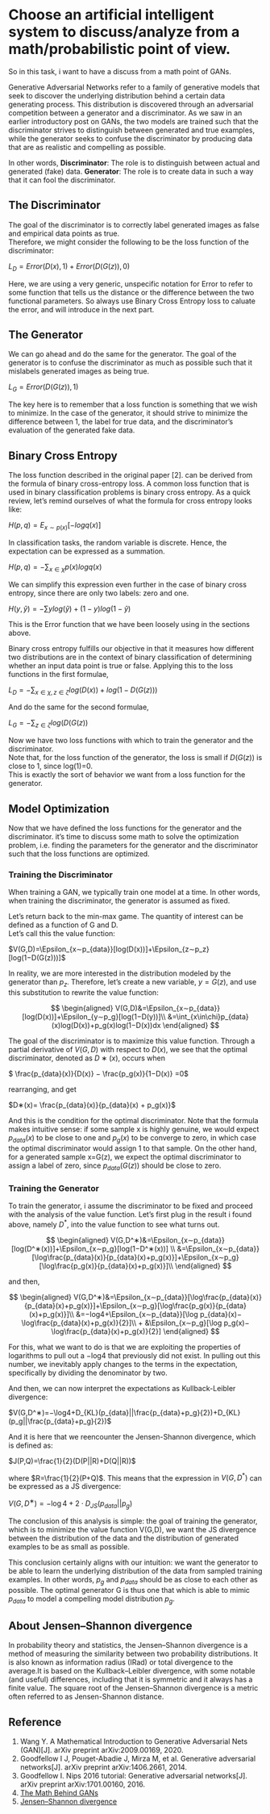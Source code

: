 # Choose an artificial intelligent system to discuss/analyze from a math/probabilistic point of view.

So in this task, i want to have a discuss from a math point of GANs.

Generative Adversarial Networks refer to a family of generative models that seek to discover the underlying distribution behind a certain data generating process. This distribution is discovered through an adversarial competition between a generator and a discriminator. As we saw in an earlier introductory post on GANs, the two models are trained such that the discriminator strives to distinguish between generated and true examples, while the generator seeks to confuse the discriminator by producing data that are as realistic and compelling as possible.

In other words,
**Discriminator**: The role is to distinguish between actual and generated (fake) data.
**Generator**: The role is to create data in such a way that it can fool the discriminator.

## The Discriminator 
The goal of the discriminator is to correctly label generated images as false and empirical data points as true.  
Therefore, we might consider the following to be the loss function of the discriminator:

$L_D=Error(D(x),1)+Error(D(G(z)),0)$

Here, we are using a very generic, unspecific notation for Error to refer to some function that tells us the distance or the difference between the two functional parameters. 
So always use Binary Cross Entropy loss to caluate the error, and will introduce in the next part.

## The Generator 
We can go ahead and do the same for the generator. The goal of the generator is to confuse the discriminator as much as possible such that it mislabels generated images as being true.

$L_G=Error(D(G(z)),1)$

The key here is to remember that a loss function is something that we wish to minimize. In the case of the generator, it should strive to minimize the difference between 1, the label for true data, and the discriminator’s evaluation of the generated fake data.

## Binary Cross Entropy
The loss function described in the original paper [2]. can be derived from the formula of binary cross-entropy loss. 
A common loss function that is used in binary classification problems is binary cross entropy. As a quick review, let’s remind ourselves of what the formula for cross entropy looks like:

$H(p,q)=E_{x∼p(x)}[−logq(x)]$

In classification tasks, the random variable is discrete. Hence, the expectation can be expressed as a summation.

$H(p,q)=−∑_{x\in\chi}p(x)logq(x)$

We can simplify this expression even further in the case of binary cross entropy, since there are only two labels: zero and one.

$H(y,\widehat{y})=−\sum ylog(\widehat{y})+(1−y)log(1−\widehat{y})$

This is the Error function that we have been loosely using in the sections above.  

Binary cross entropy fulfills our objective in that it measures how different two distributions are in the context of binary classification of determining whether an input data point is true or false.
Applying this to the loss functions in the first formulae,

$L_D=−∑_{x\in\chi,z\in\zeta}log(D(x))+log(1−D(G(z)))$

And do the same for the second formulae, 

$L_G=−∑_{z\in\zeta}log(D(G(z))$

Now we have two loss functions with which to train the generator and the discriminator.  
Note that, for the loss function of the generator, the loss is small if $D(G(z))$ is close to 1, since log(1)=0.  
This is exactly the sort of behavior we want from a loss function for the generator. 

## Model Optimization
Now that we have defined the loss functions for the generator and the discriminator.
it’s time to discuss some math to solve the optimization problem, i.e. finding the parameters for the generator and the discriminator such that the loss functions are optimized.  

### Training the Discriminator
When training a GAN, we typically train one model at a time. In other words, when training the discriminator, the generator is assumed as fixed.  

Let’s return back to the min-max game. The quantity of interest can be defined as a function of G and D.  
Let’s call this the value function:

$V(G,D)=\Epsilon_{x∼p_{data}}[log(D(x))]+\Epsilon_{z∼p_z}[log(1−D(G(z)))]$

In reality, we are more interested in the distribution modeled by the generator than $p_z$. Therefore, let’s create a new variable, $y=G(z)$, and use this substitution to rewrite the value function:

$$
\begin{aligned}
V(G,D)&=\Epsilon_{x∼p_{data}}[log(D(x))]+\Epsilon_{y∼p_g}[log(1−D(y))]\\ 
&=\int_{x\in\chi}p_{data}(x)log(D(x))+p_g(x)log(1−D(x))dx
\end{aligned}
$$

The goal of the discriminator is to maximize this value function. 
Through a partial derivative of $V(G,D)$ with respect to $D(x)$, we see that the optimal discriminator, denoted as $D∗(x)$, occurs when

$ \frac{p_{data}(x)}{D(x)} − \frac{p_g(x)}{1−D(x)} =0$

rearranging, and get

$D∗(x)= \frac{p_{data}(x)}{p_{data}(x) + p_g(x)}$

And this is the condition for the optimal discriminator.
Note that the formula makes intuitive sense: if some sample x is highly genuine, we would expect $p_{data}(x)$ to be close to one and $p_g(x)$ to be converge to zero, in which case the optimal discriminator would assign 1 to that sample. 
On the other hand, for a generated sample x=G(z), we expect the optimal discriminator to assign a label of zero, since $p_{data}(G(z))$ should be close to zero.

### Training the Generator
To train the generator, i assume the discriminator to be fixed and proceed with the analysis of the value function. Let’s first plug in the result i found above, namely $D^*$, into the value function to see what turns out.

$$
\begin{aligned}
V(G,D^∗)&=\Epsilon_{x∼p_{data}}[log(D^∗(x))]+\Epsilon_{x∼p_g}[log(1−D^∗(x))] \\
&=\Epsilon_{x∼p_{data}}[\log\frac{p_{data}(x)}{p_{data}(x)+p_g(x)}]+\Epsilon_{x∼p_g}[\log\frac{p_g(x)}{p_{data}(x)+p_g(x)}]\\
\end{aligned}
$$

and then, 

$$
\begin{aligned}
    V(G,D^∗)&=\Epsilon_{x∼p_{data}}[\log\frac{p_{data}(x)}{p_{data}(x)+p_g(x)}]+\Epsilon_{x∼p_g}[\log\frac{p_g(x)}{p_{data}(x)+p_g(x)}]\\
    &=−log4+\Epsilon_{x∼p_{data}}[\log p_{data}(x)−\log\frac{p_{data}(x)+p_g(x)}{2}]\\ 
    + &\Epsilon_{x∼p_g}[\log p_g(x)−\log\frac{p_{data}(x)+p_g(x)}{2}]
\end{aligned}
$$

For this, what we want to do is that we are exploiting the properties of logarithms to pull out a −log4 that previously did not exist. In pulling out this number, we inevitably apply changes to the terms in the expectation, specifically by dividing the denominator by two.

And then, we can now interpret the expectations as Kullback-Leibler divergence:

$V(G,D^∗)=−\log4+D_{KL}(p_{data}||\frac{p_{data}+p_g}{2})+D_{KL}(p_g||\frac{p_{data}+p_g}{2})$

And it is here that we reencounter the Jensen-Shannon divergence, which is defined as:

$J(P,Q)=\frac{1}{2}(D(P||R)+D(Q||R))$

where $R=\frac{1}{2}(P+Q)$.
This means that the expression in $V(G,D^*)$ can be expressed as a JS divergence:

$V(G,D^∗)=−\log4+2⋅D_{JS}(p_{data}||p_g)$

The conclusion of this analysis is simple: 
the goal of training the generator, which is to minimize the value function V(G,D), we want the JS divergence between the distribution of the data and the distribution of generated examples to be as small as possible. 

This conclusion certainly aligns with our intuition: 
we want the generator to be able to learn the underlying distribution of the data from sampled training examples. In other words, $p_g$ and $p_{data}$ should be as close to each other as possible. The optimal generator G is thus one that which is able to mimic $p_{data}$ to model a compelling model distribution $p_g$.

## About Jensen–Shannon divergence
In probability theory and statistics, the Jensen–Shannon divergence is a method of measuring the similarity between two probability distributions. 
It is also known as information radius (IRad) or total divergence to the average.It is based on the Kullback–Leibler divergence, with some notable (and useful) differences, including that it is symmetric and it always has a finite value. The square root of the Jensen–Shannon divergence is a metric often referred to as Jensen-Shannon distance.
## Reference 
1. Wang Y. A Mathematical Introduction to Generative Adversarial Nets (GAN)[J]. arXiv preprint arXiv:2009.00169, 2020.
2. Goodfellow I J, Pouget-Abadie J, Mirza M, et al. Generative adversarial networks[J]. arXiv preprint arXiv:1406.2661, 2014.
3. Goodfellow I. Nips 2016 tutorial: Generative adversarial networks[J]. arXiv preprint arXiv:1701.00160, 2016.
4. [The Math Behind GANs](https://jaketae.github.io/study/gan-math/)
5. [Jensen–Shannon divergence](https://en.wikipedia.org/wiki/Jensen%E2%80%93Shannon_divergence)